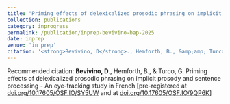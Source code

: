 ```yaml
---
title: "Priming effects of delexicalized prosodic phrasing on implicit prosody and sentence processing - An eye-tracking study in French"
collection: publications
category: inprogress
permalink: /publication/inprep-bevivino-bap-2025
date: inprep
venue: 'in prep'
citation: '<strong>Bevivino, D</strong>., Hemforth, B., &amp;amp; Turco, G. Priming effects of delexicalized prosodic phrasing on implicit prosody and sentence processing - An eye-tracking study in French [pre-registered at <a href=&quot;https://doi.org/10.17605/OSF.IO/SY5UW&quot;>doi.org/10.17605/OSF.IO/SY5UW</a> and at <a href=&quot;https://doi.org/10.17605/OSF.IO/9QP6K&quot;>doi.org/10.17605/OSF.IO/9QP6K</a>]'
---
```

Recommended citation: <strong>Bevivino, D</strong>., Hemforth, B., &amp; Turco, G. Priming effects of delexicalized prosodic phrasing on implicit prosody and sentence processing - An eye-tracking study in French [pre-registered at <a href="https://doi.org/10.17605/OSF.IO/SY5UW">doi.org/10.17605/OSF.IO/SY5UW</a> and at <a href="https://doi.org/10.17605/OSF.IO/9QP6K">doi.org/10.17605/OSF.IO/9QP6K</a>]